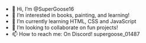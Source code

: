 - 👋 Hi, I’m @SuperGoose16
- 👀 I’m interested in books, painting, and learning!
- 🌱 I’m currently learning HTML, CSS and JavaScript
- 💞️ I’m looking to collaborate on fun projects!
- 📫 How to reach me: On Discord! supergoose_01487 

<!---
SuperGoose16/SuperGoose16 is a ✨ special ✨ repository because its `README.md` (this file) appears on your GitHub profile.
You can click the Preview link to take a look at your changes.
--->
